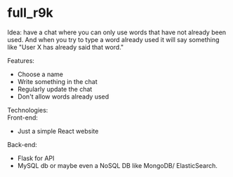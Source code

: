 # full_r9k

Idea: have a chat where you can only use words that have not already been used. And when you try to type a word already used it will say something like "User X has already said that word."

Features:
* Choose a name
* Write something in the chat
* Regularly update the chat
* Don't allow words already used

Technologies:  
Front-end: 
* Just a simple React website

Back-end:
* Flask for API
* MySQL db or maybe even a NoSQL DB like MongoDB/ ElasticSearch.